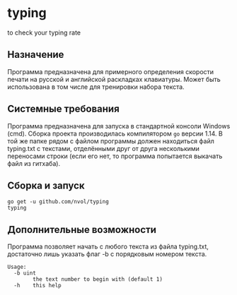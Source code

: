# typing
to check your typing rate

## Назначение
Программа предназначена для примерного определения скорости печати на русской и английской раскладках клавиатуры. Может быть использована в том числе для тренировки набора текста.

## Системные требования
Программа предназначена для запуска в стандартной консоли Windows (cmd).
Сборка проекта производилась компилятором `go` версии 1.14.
В той же папке рядом с файлом программы должен находиться файл typing.txt с текстами, отделёнными друг от друга несколькими переносами строки (если его нет, то программа попытается выкачать файл из гитхаба).

## Сборка и запуск
```
go get -u github.com/nvol/typing
typing
```

## Дополнительные возможности
Программа позволяет начать с любого текста из файла typing.txt, достаточно лишь указать флаг -b с порядковым номером текста.
```
Usage:
  -b uint
        the text number to begin with (default 1)
  -h    this help
```
